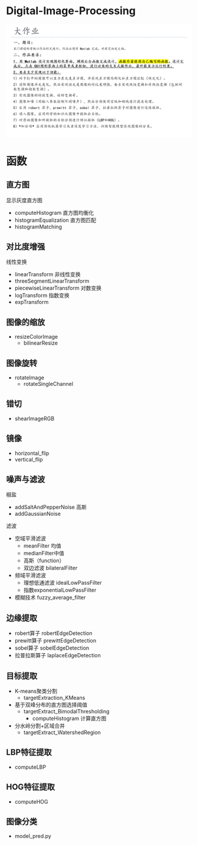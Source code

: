 # Digital-Image-Processing
![alt text](要求-1.png)

# 函数
## 直方图
显示灰度直方图
- computeHistogram
直方图均衡化
- histogramEqualization
直方图匹配
- histogramMatching


## 对比度增强
线性变换
- linearTransform
非线性变换
- threeSegmentLinearTransform
- piecewiseLinearTransform
对数变换
- logTransform
指数变换
- expTransform

## 图像的缩放
- resizeColorImage
	- bilinearResize

## 图像旋转
- rotateImage
	- rotateSingleChannel
## 错切
- shearImageRGB

## 镜像
- horizontal_flip
- vertical_flip

## 噪声与滤波
椒盐
- addSaltAndPepperNoise
高斯
- addGaussianNoise

滤波
- 空域平滑滤波
	- meanFilter 均值
	- medianFilter中值
	- 高斯（function）
	- 双边滤波 bilateralFilter
- 频域平滑滤波
	- 理想低通滤波 idealLowPassFilter
	- 指数exponentialLowPassFilter
- 模糊技术 fuzzy_average_filter
## 边缘提取
- robert算子 robertEdgeDetection
- prewitt算子 prewittEdgeDetection
- sobel算子 sobelEdgeDetection
- 拉普拉斯算子 laplaceEdgeDetection
## 目标提取
- K-means聚类分割 
	- targetExtraction_KMeans
- 基于双峰分布的直方图选择阈值 
	- targetExtract_BimodalThresholding
		- computeHistogram 计算直方图
- 分水岭分割+区域合并 
	- targetExtract_WatershedRegion
	

## LBP特征提取
- computeLBP

## HOG特征提取
- computeHOG

## 图像分类
- model_pred.py


